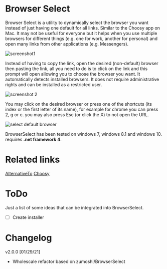 # Browser Select
Browser Select is a utility to dynamically select the browser you want instead of just having one default for all links. Similar to the Choosy app on Mac. It may not be useful for everyone but it helps when you use multiple browsers for different things (e.g. one for work, another for personal) and open many links from other applications (e.g. Messengers).

![screenshot1](https://raw.githubusercontent.com/zumoshi/BrowserSelect/master/screenshots/photo_2016-07-11_13-44-19.png)

Instead of having to copy the link, open the desired (non-default) browser then pasting the link, all you need to do is to click on the link and this prompt will open allowing you to choose the browser you want. It automatically detects installed browsers. It does not require administrative rights and can be installed as a restricted user.

![screenshot 2](https://raw.githubusercontent.com/zumoshi/BrowserSelect/master/screenshots/photo_2015-10-12_16-46-14.jpg)

You may click on the desired browser or press one of the shortcuts (its index or the first letter of its name), for example for chrome you can press 2, g or c.
you may also press Esc (or click the X) to not open the URL.

![select default browser](https://raw.githubusercontent.com/zumoshi/BrowserSelect/master/screenshots/photo_2015-10-12_16-43-08.jpg)

BrowserSelect has been tested on windows 7, windows 8.1 and windows 10. requires **.net framework 4**.

# Related links

[AlternativeTo](http://alternativeto.net/software/choosy/)
[Choosy](https://www.choosyosx.com/)

# ToDo

Just a list of some ideas that can be integrated into BrowserSelect.
- [ ] Create installer

# Changelog

v2.0.0 [01/29/21]
- Wholescale refactor based on zumoshi/BrowserSelect

